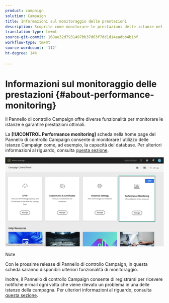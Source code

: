 ```yaml
---
product: campaign
solution: Campaign
title: Informazioni sul monitoraggio delle prestazioni
description: Scoprite come monitorare le prestazioni delle istanze nel Pannello di controllo Campaign
translation-type: tm+mt
source-git-commit: 168ae32d7931497bb37d63f7dd1d14eadbb4b1bf
workflow-type: tm+mt
source-wordcount: '112'
ht-degree: 14%

---
```



# Informazioni sul monitoraggio delle prestazioni {#about-performance-monitoring}

Il Pannello di controllo Campaign offre diverse funzionalità per monitorare le istanze e garantire prestazioni ottimali.

La **[!UICONTROL Performance monitoring]** scheda nella home page del Pannello di controllo Campaign consente di monitorare l&#39;utilizzo delle istanze Campaign come, ad esempio, la capacità del database. Per ulteriori informazioni al riguardo, consulta [questa sezione](../../performance-monitoring/using/database-monitoring.md).

![](assets/performance_card.png)

>[!NOTE]
>
>Con le prossime release di Pannello di controllo Campaign, in questa scheda saranno disponibili ulteriori funzionalità di monitoraggio.

Inoltre, il Pannello di controllo Campaign consente di registrarsi per ricevere notifiche e-mail ogni volta che viene rilevato un problema in una delle istanze della campagna. Per ulteriori informazioni al riguardo, consulta [questa sezione](../../performance-monitoring/using/email-alerting.md).
